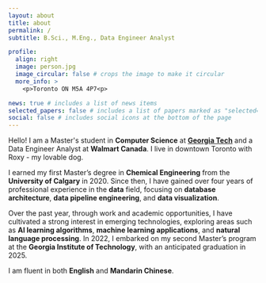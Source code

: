```yaml
---
layout: about
title: about
permalink: /
subtitle: B.Sci., M.Eng., Data Engineer Analyst

profile:
  align: right
  image: person.jpg
  image_circular: false # crops the image to make it circular
  more_info: >
    <p>Toronto ON M5A 4P7<p>

news: true # includes a list of news items
selected_papers: false # includes a list of papers marked as "selected={true}"
social: false # includes social icons at the bottom of the page
---
```


Hello! I am a Master's student in __Computer Science__ at [__Georgia Tech__](https://www.gatech.edu/) and a Data Engineer Analyst at  __Walmart Canada__. I live in downtown Toronto with Roxy - my lovable dog.

I earned my first Master’s degree in __Chemical Engineering__ from the __University of Calgary__ in 2020. Since then, I have gained over four years of professional experience in the __data__ field, focusing on __database architecture__, __data pipeline engineering__, and __data visualization__.

Over the past year, through work and academic opportunities, I have cultivated a strong interest in emerging technologies, exploring areas such as __AI learning algorithms__, __machine learning applications__, and __natural language processing__. In 2022, I embarked on my second Master’s program at the __Georgia Institute of Technology__, with an anticipated graduation in 2025.

I am fluent in both __English__ and __Mandarin Chinese__.